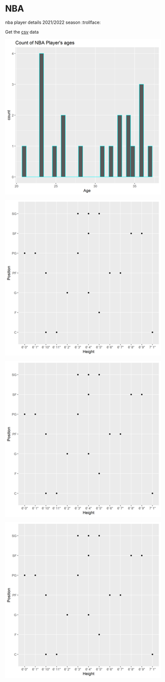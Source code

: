 # NBA
nba player details 2021/2022 season
:trollface:

Get the [csv](https://github.com/NicJC/NBA/blob/main/nba.csv) data

![pic](https://github.com/NicJC/NBA/blob/main/hist.png)

![pic](https://github.com/NicJC/NBA/blob/main/violin.png)

![pic](https://github.com/NicJC/NBA/blob/main/points.png)

![pic](https://github.com/NicJC/NBA/blob/main/box.png)
